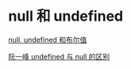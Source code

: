 # null 和 undefined

[null, undefined 和布尔值](https://www.bookstack.cn/read/javascript-tutorial/docs-types-null-undefined-boolean.md)

[阮一峰 undefined 与 null 的区别](https://www.ruanyifeng.com/blog/2014/03/undefined-vs-null.html)
